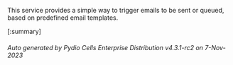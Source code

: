 






This service provides a simple way to trigger emails to be sent or queued, based on predefined email templates.

[:summary]

###### Auto generated by Pydio Cells Enterprise Distribution v4.3.1-rc2 on 7-Nov-2023
